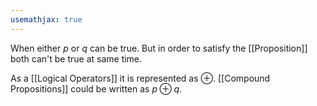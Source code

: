 ```yaml
---
usemathjax: true
---
```


When either *p* or *q* can be true. But in order to satisfy the [[Proposition]] both can't be true at same time.

As a [[Logical Operators]] it is represented as $\oplus$. [[Compound Propositions]] could be written as $p \oplus q$.
